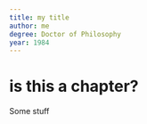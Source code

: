 ```yaml
---
title: my title
author: me
degree: Doctor of Philosophy
year: 1984
---
```


is this a chapter?
==================

Some stuff


